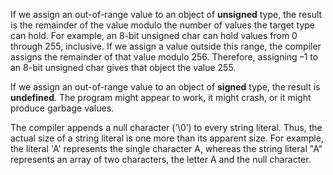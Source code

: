If we assign an out-of-range value to an object of **unsigned** type, the result is
the remainder of the value modulo the number of values the target type can
hold. For example, an 8-bit unsigned char can hold values from 0 through
255, inclusive. If we assign a value outside this range, the compiler assigns the
remainder of that value modulo 256. Therefore, assigning –1 to an 8-bit
unsigned char gives that object the value 255.



If we assign an out-of-range value to an object of **signed** type, the result is
**undefined**. The program might appear to work, it might crash, or it might
produce garbage values.



The compiler appends a null character (’\0’) to every string literal. Thus, the
actual size of a string literal is one more than its apparent size. For example, the
literal 'A' represents the single character A, whereas the string literal "A" represents
an array of two characters, the letter A and the null character.
